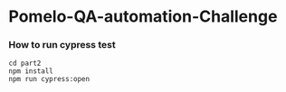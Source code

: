 # Pomelo-QA-automation-Challenge

### How to run cypress test
```
cd part2
npm install
npm run cypress:open
``` 